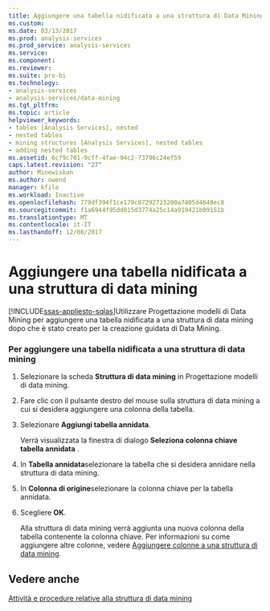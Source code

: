```yaml
---
title: Aggiungere una tabella nidificata a una struttura di Data Mining | Documenti Microsoft
ms.custom: 
ms.date: 03/13/2017
ms.prod: analysis-services
ms.prod_service: analysis-services
ms.service: 
ms.component: 
ms.reviewer: 
ms.suite: pro-bi
ms.technology:
- analysis-services
- analysis-services/data-mining
ms.tgt_pltfrm: 
ms.topic: article
helpviewer_keywords:
- tables [Analysis Services], nested
- nested tables
- mining structures [Analysis Services], nested tables
- adding nested tables
ms.assetid: 6cf9c701-9cff-4fae-94c2-73796c24ef59
caps.latest.revision: "27"
author: Minewiskan
ms.author: owend
manager: kfile
ms.workload: Inactive
ms.openlocfilehash: 779df394f1ce179c07292723200a7405d4648ec8
ms.sourcegitcommit: f1a6944f95dd015d3774a25c14a919421b09151b
ms.translationtype: MT
ms.contentlocale: it-IT
ms.lasthandoff: 12/08/2017
---
```

# <a name="add-a-nested-table-to-a-mining-structure"></a>Aggiungere una tabella nidificata a una struttura di data mining
[!INCLUDE[ssas-appliesto-sqlas](../../includes/ssas-appliesto-sqlas.md)]Utilizzare Progettazione modelli di Data Mining per aggiungere una tabella nidificata a una struttura di data mining dopo che è stato creato per la creazione guidata di Data Mining.  
  
### <a name="to-add-a-nested-table-to-a-mining-structure"></a>Per aggiungere una tabella nidificata a una struttura di data mining  
  
1.  Selezionare la scheda **Struttura di data mining** in Progettazione modelli di data mining.  
  
2.  Fare clic con il pulsante destro del mouse sulla struttura di data mining a cui si desidera aggiungere una colonna della tabella.  
  
3.  Selezionare **Aggiungi tabella annidata**.  
  
     Verrà visualizzata la finestra di dialogo **Seleziona colonna chiave tabella annidata** .  
  
4.  In **Tabella annidata**selezionare la tabella che si desidera annidare nella struttura di data mining.  
  
5.  In **Colonna di origine**selezionare la colonna chiave per la tabella annidata.  
  
6.  Scegliere **OK**.  
  
     Alla struttura di data mining verrà aggiunta una nuova colonna della tabella contenente la colonna chiave. Per informazioni su come aggiungere altre colonne, vedere [Aggiungere colonne a una struttura di data mining](../../analysis-services/data-mining/add-columns-to-a-mining-structure.md).  
  
## <a name="see-also"></a>Vedere anche  
 [Attività e procedure relative alla struttura di data mining](../../analysis-services/data-mining/mining-structure-tasks-and-how-tos.md)  
  
  
